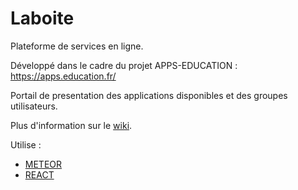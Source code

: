 # Laboite

Plateforme de services en ligne.

Développé dans le cadre du projet APPS-EDUCATION : https://apps.education.fr/

Portail de presentation des applications disponibles et des groupes utilisateurs.

Plus d'information sur le [ wiki](https://gitlab.mim-libre.fr/alphabet/laboite/-/wikis/home).

Utilise :
 - [METEOR](https://www.meteor.com)
 - [REACT](https://fr.reactjs.org/)

